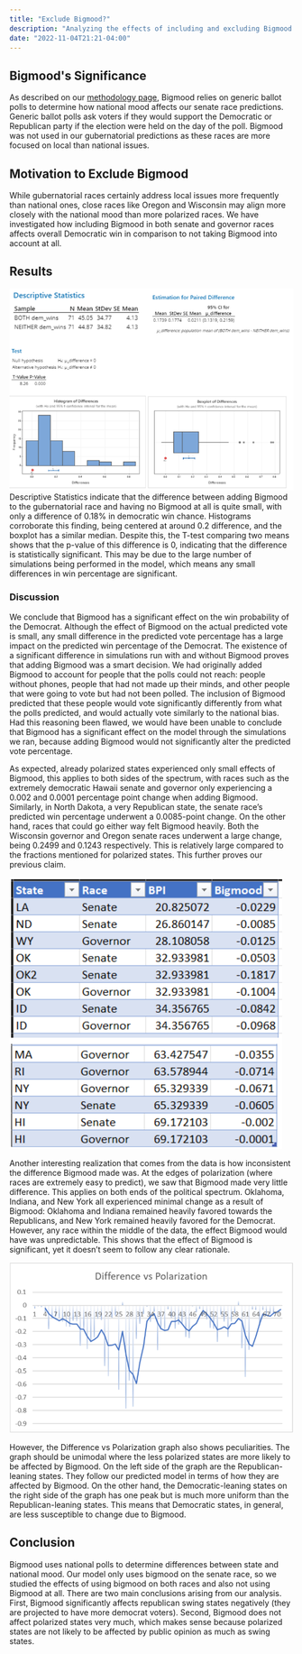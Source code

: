 ```yaml
---
title: "Exclude Bigmood?"
description: "Analyzing the effects of including and excluding Bigmood in our model"
date: "2022-11-04T21:21-04:00"
---
```

  
## Bigmood's Significance
As described on our [methodology page](https://polistat.mbhs.edu/methodology#national-mood-bigmood), Bigmood relies on generic ballot polls to determine how national mood affects our senate race predictions. Generic ballot polls ask voters if they would support the Democratic or Republican party if the election were held on the day of the poll. Bigmood was not used in our gubernatorial predictions as these races are more focused on local than national issues.
## Motivation to Exclude Bigmood
While gubernatorial races certainly address local issues more frequently than national ones, close races like Oregon and Wisconsin may align more closely with the national mood than more polarized races. We have investigated how including Bigmood in both senate and governor races affects overall Democratic win in comparison to not taking Bigmood into account at all.
## Results
![ResultsTables](https://raw.githubusercontent.com/polistat/content-2022/master/blog/assets/12_ResultsTables.png) 
Descriptive Statistics indicate that the difference between adding Bigmood to the gubernatorial race and having no Bigmood at all is quite small, with only a difference of 0.18% in democratic win chance. Histograms corroborate this finding, being centered at around 0.2 difference, and the boxplot has a similar median. Despite this, the T-test comparing two means shows that the p-value of this difference is 0, indicating that the difference is statistically significant. This may be due to the large number of simulations being performed in the model, which means any small differences in win percentage are significant.
### Discussion
We conclude that Bigmood has a significant effect on the win probability of the Democrat. Although the effect of Bigmood on the actual predicted vote is small, any small difference in the predicted vote percentage has a large impact on the predicted win percentage of the Democrat. The existence of a significant difference in simulations run with and without Bigmood proves that adding Bigmood was a smart decision. We had originally added Bigmood to account for people that the polls could not reach: people without phones, people that had not made up their minds, and other people that were going to vote but had not been polled. The inclusion of Bigmood predicted that these people would vote significantly differently from what the polls predicted, and would actually vote similarly to the national bias. Had this reasoning been flawed, we would have been unable to conclude that Bigmood has a significant effect on the model through the simulations we ran, because adding Bigmood would not significantly alter the predicted vote percentage.

As expected, already polarized states experienced only small effects of Bigmood, this applies to both sides of the spectrum, with races such as the extremely democratic Hawaii senate and governor only experiencing a 0.002 and 0.0001 percentage point change when adding Bigmood. Similarly, in North Dakota, a very Republican state, the senate race’s predicted win percentage underwent a 0.0085-point change. On the other hand, races that could go either way felt Bigmood heavily. Both the Wisconsin governor and Oregon senate races underwent a large change, being 0.2499 and 0.1243 respectively. This is relatively large compared to the fractions mentioned for polarized states. This further proves our previous claim. 

![BigmoodVsPolarization](https://raw.githubusercontent.com/polistat/content-2022/master/blog/assets/12_BigmoodVsPolarization.png)

Another interesting realization that comes from the data is how inconsistent the difference Bigmood made was. At the edges of polarization (where races are extremely easy to predict), we saw that Bigmood made very little difference. This applies on both ends of the political spectrum. Oklahoma, Indiana, and New York all experienced minimal change as a result of Bigmood: Oklahoma and Indiana remained heavily favored towards the Republicans, and New York remained heavily favored for the Democrat. However, any race within the middle of the data, the effect Bigmood would have was unpredictable. This shows that the effect of Bigmood is significant, yet it doesn’t seem to follow any clear rationale.

![IndividualStates](https://raw.githubusercontent.com/polistat/content-2022/master/blog/assets/12_IndividualStates.png)

However, the Difference vs Polarization graph also shows peculiarities. The graph should be unimodal where the less polarized states are more likely to be affected by Bigmood. On the left side of the graph are the Republican-leaning states. They follow our predicted model in terms of how they are affected by Bigmood. On the other hand, the Democratic-leaning states on the right side of the graph has one peak but is much more uniform than the Republican-leaning states. This means that Democratic states, in general, are less susceptible to change due to Bigmood.

## Conclusion
Bigmood uses national polls to determine differences between state and national mood. Our model only uses bigmood on the senate race, so we studied the effects of using bigmood on both races and also not using Bigmood at all. There are two main conclusions arising from our analysis. First, Bigmood significantly affects republican swing states negatively (they are projected to have more democrat voters). Second, Bigmood does not affect polarized states very much, which makes sense because polarized states are not likely to be affected by public opinion as much as swing states.